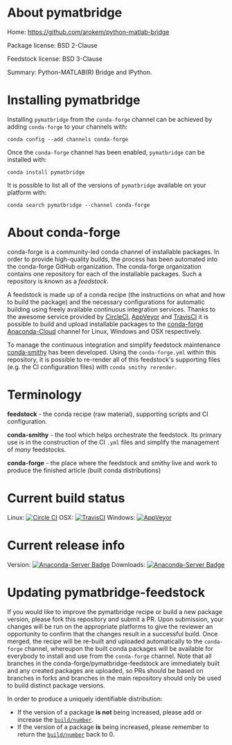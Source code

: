 About pymatbridge
=================

Home: https://github.com/arokem/python-matlab-bridge

Package license: BSD 2-Clause

Feedstock license: BSD 3-Clause

Summary: Python-MATLAB(R) Bridge and IPython.



Installing pymatbridge
======================

Installing `pymatbridge` from the `conda-forge` channel can be achieved by adding `conda-forge` to your channels with:

```
conda config --add channels conda-forge
```

Once the `conda-forge` channel has been enabled, `pymatbridge` can be installed with:

```
conda install pymatbridge
```

It is possible to list all of the versions of `pymatbridge` available on your platform with:

```
conda search pymatbridge --channel conda-forge
```



About conda-forge
=================

conda-forge is a community-led conda channel of installable packages.
In order to provide high-quality builds, the process has been automated into the
conda-forge GitHub organization. The conda-forge organization contains one repository
for each of the installable packages. Such a repository is known as a *feedstock*.

A feedstock is made up of a conda recipe (the instructions on what and how to build
the package) and the necessary configurations for automatic building using freely
available continuous integration services. Thanks to the awesome service provided by
[CircleCI](https://circleci.com/), [AppVeyor](http://www.appveyor.com/)
and [TravisCI](https://travis-ci.org/) it is possible to build and upload installable
packages to the [conda-forge](https://anaconda.org/conda-forge)
[Anaconda-Cloud](http://docs.anaconda.org/) channel for Linux, Windows and OSX respectively.

To manage the continuous integration and simplify feedstock maintenance
[conda-smithy](http://github.com/conda-forge/conda-smithy) has been developed.
Using the ``conda-forge.yml`` within this repository, it is possible to re-render all of
this feedstock's supporting files (e.g. the CI configuration files) with ``conda smithy rerender``.


Terminology
===========

**feedstock** - the conda recipe (raw material), supporting scripts and CI configuration.

**conda-smithy** - the tool which helps orchestrate the feedstock.
                   Its primary use is in the construction of the CI ``.yml`` files
                   and simplify the management of *many* feedstocks.

**conda-forge** - the place where the feedstock and smithy live and work to
                  produce the finished article (built conda distributions)

Current build status
====================

Linux: [![Circle CI](https://circleci.com/gh/conda-forge/pymatbridge-feedstock.svg?style=shield)](https://circleci.com/gh/conda-forge/pymatbridge-feedstock)
OSX: [![TravisCI](https://travis-ci.org/conda-forge/pymatbridge-feedstock.svg?branch=master)](https://travis-ci.org/conda-forge/pymatbridge-feedstock)
Windows: [![AppVeyor](https://ci.appveyor.com/api/projects/status/github/conda-forge/pymatbridge-feedstock?svg=True)](https://ci.appveyor.com/project/conda-forge/pymatbridge-feedstock/branch/master)

Current release info
====================
Version: [![Anaconda-Server Badge](https://anaconda.org/conda-forge/pymatbridge/badges/version.svg)](https://anaconda.org/conda-forge/pymatbridge)
Downloads: [![Anaconda-Server Badge](https://anaconda.org/conda-forge/pymatbridge/badges/downloads.svg)](https://anaconda.org/conda-forge/pymatbridge)


Updating pymatbridge-feedstock
==============================

If you would like to improve the pymatbridge recipe or build a new
package version, please fork this repository and submit a PR. Upon submission,
your changes will be run on the appropriate platforms to give the reviewer an
opportunity to confirm that the changes result in a successful build. Once
merged, the recipe will be re-built and uploaded automatically to the
`conda-forge` channel, whereupon the built conda packages will be available for
everybody to install and use from the `conda-forge` channel.
Note that all branches in the conda-forge/pymatbridge-feedstock are
immediately built and any created packages are uploaded, so PRs should be based
on branches in forks and branches in the main repository should only be used to
build distinct package versions.

In order to produce a uniquely identifiable distribution:
 * If the version of a package **is not** being increased, please add or increase
   the [``build/number``](http://conda.pydata.org/docs/building/meta-yaml.html#build-number-and-string).
 * If the version of a package **is** being increased, please remember to return
   the [``build/number``](http://conda.pydata.org/docs/building/meta-yaml.html#build-number-and-string)
   back to 0.
